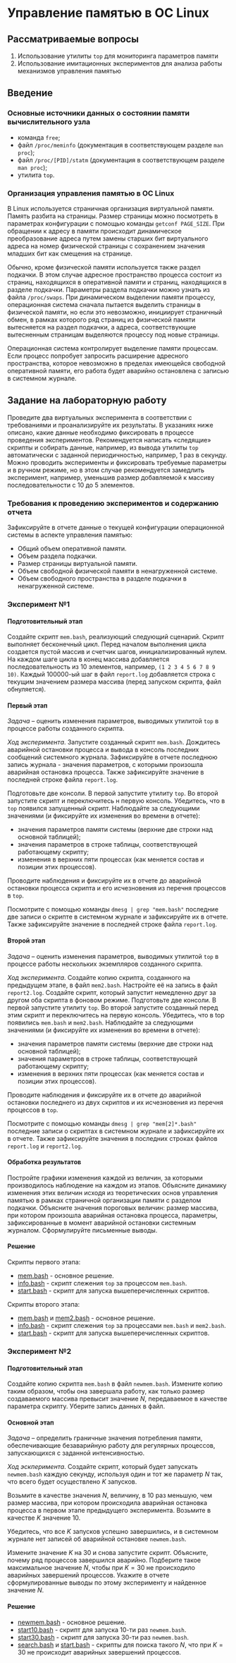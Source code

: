 # Управление памятью в ОС Linux

## Рассматриваемые вопросы

1. Использование утилиты `top` для мониторинга параметров памяти
2. Использование имитационных экспериментов для анализа работы механизмов управления памятью

## Введение

### Основные источники данных о состоянии памяти вычислительного узла

* команда `free`;
* файл `/proc/meminfo` (документация в соответствующем разделе `man proc`);
* файл `/proc/[PID]/statm` (документация в соответствующем разделе `man proc`);
* утилита `top`.

### Организация управления памятью в ОС Linux

В Linux используется страничная организация виртуальной памяти. Память разбита на страницы. Размер страницы можно посмотреть в параметрах конфигурации с помощью команды `getconf PAGE_SIZE`. При обращении к адресу в памяти происходит динамическое преобразование адреса путем замены старших бит виртуального адреса на номер физической страницы с сохранением значения младших бит как смещения на странице.

Обычно, кроме физической памяти используется также раздел подкачки. В этом случае адресное пространство процесса состоит из страниц, находящихся в оперативной памяти и страниц, находящихся в разделе подкачки. Параметры раздела подкачки можно узнать из файла `/proc/swaps`. При динамическом выделении памяти процессу, операционная система сначала пытается выделить страницы в физической памяти, но если это невозможно, инициирует страничный обмен, в рамках которого ряд страниц из физической памяти вытесняется на раздел подкачки, а адреса, соответствующие вытесненным страницам выделяются процессу под новые страницы.

Операционная система контролирует выделение памяти процессам. Если процесс попробует запросить расширение адресного пространства, которое невозможно в пределах имеющейся свободной оперативной памяти, его работа будет аварийно остановлена с записью в системном журнале.

## Задание на лабораторную работу

Проведите два виртуальных эксперимента в соответствии с требованиями и проанализируйте их результаты. В указаниях ниже описано, какие данные необходимо фиксировать в процессе проведения экспериментов. Рекомендуется написать «следящие» скрипты и собирать данные, например, из вывода утилиты `top` автоматически с заданной периодичностью, например, 1 раз в секунду. Можно проводить эксперименты и фиксировать требуемые параметры и в ручном режиме, но в этом случае рекомендуется замедлить эксперимент, например, уменьшив размер добавляемой к массиву последовательности с 10 до 5 элементов.

### Требования к проведению экспериментов и содержанию отчета

Зафиксируйте в отчете данные о текущей конфигурации операционной системы в аспекте управления памятью:

* Общий объем оперативной памяти.
* Объем раздела подкачки.
* Размер страницы виртуальной памяти.
* Объем свободной физической памяти в ненагруженной системе.
* Объем свободного пространства в разделе подкачки в ненагруженной системе.

### Эксперимент №1

#### Подготовительный этап

Создайте скрипт `mem.bash`, реализующий следующий сценарий. Скрипт выполняет бесконечный цикл. Перед началом выполнения цикла создается пустой массив и счетчик шагов, инициализированный нулем. На каждом шаге цикла в конец массива добавляется последовательность из 10 элементов, например, `(1 2 3 4 5 6 7 8 9 10)`. Каждый 100000-ый шаг в файл `report.log` добавляется строка с текущим значением размера массива (перед запуском скрипта, файл обнуляется).

#### Первый этап

*Задача* – оценить изменения параметров, выводимых утилитой `top` в процессе работы созданного скрипта.

*Ход эксперимента*. Запустите созданный скрипт `mem.bash`. Дождитесь аварийной остановки процесса и вывода в консоль последних сообщений системного журнала. Зафиксируйте в отчете последнюю запись журнала - значения параметров, с которыми произошла аварийная остановка процесса. Также зафиксируйте значение в последней строке файла `report.log`.

Подготовьте две консоли. В первой запустите утилиту `top`. Во второй запустите скрипт и переключитесь н первую консоль. Убедитесь, что в `top` появился запущенный скрипт. Наблюдайте за следующими значениями (и фиксируйте их изменения во времени в отчете):

* значения параметров памяти системы (верхние две строки над основной таблицей);
* значения параметров в строке таблицы, соответствующей работающему скрипту;
* изменения в верхних пяти процессах (как меняется состав и позиции этих процессов).

Проводите наблюдения и фиксируйте их в отчете до аварийной остановки процесса скрипта и его исчезновения из перечня процессов в `top`.

Посмотрите с помощью команды `dmesg | grep "mem.bash"` последние две записи о скрипте в системном журнале и зафиксируйте их в отчете. Также зафиксируйте значение в последней строке файла `report.log`.

#### Второй этап

*Задача* – оценить изменения параметров, выводимых утилитой `top` в процессе работы нескольких экземпляров созданного скрипта.

*Ход эксперимента*. Создайте копию скрипта, созданного на предыдущем этапе, в файл `mem2.bash`. Настройте её на запись в файл `report2.log`. Создайте скрипт, который запустит немедленно друг за другом оба скрипта в фоновом режиме. Подготовьте две консоли. В первой запустите утилиту `top`. Во второй запустите созданный перед этим скрипт и переключитесь на первую консоль. Убедитесь, что в top появились `mem.bash` и `mem2.bash`. Наблюдайте за следующими значениями (и фиксируйте их изменения во времени в отчете):

* значения параметров памяти системы (верхние две строки над основной таблицей);
* значения параметров в строке таблицы, соответствующей работающему скрипту;
* изменения в верхних пяти процессах (как меняется состав и позиции этих процессов).

Проводите наблюдения и фиксируйте их в отчете до аварийной остановки последнего из двух скриптов и их исчезновения из перечня процессов в `top`.

Посмотрите с помощью команды `dmesg | grep "mem[2]*.bash"` последние записи о скриптах в системном журнале и зафиксируйте их в отчете. Также зафиксируйте значения в последних строках файлов `report.log` и `report2.log`.

#### Обработка результатов

Постройте графики изменения каждой из величин, за которыми производилось наблюдение на каждом из этапов. Объясните динамику изменения этих величин исходя из теоретических основ управления памятью в рамках страничной организации памяти с разделом подкачки. Объясните значения пороговых величин: размер массива, при котором произошла аварийная остановка процесса, параметры, зафиксированные в момент аварийной остановки системным журналом. Сформулируйте письменные выводы.

#### Решение

Скрипты первого этапа:

* [mem.bash](experiment1/stage1/mem.bash) - основное решение.
* [info.bash](experiment1/stage1/info.bash) - скрипт слежения `top` за процессом `mem.bash`.
* [start.bash](experiment1/stage1/start.bash) - скрипт для запуска вышеперечисленных скриптов.

Скрипты второго этапа:

* [mem.bash](experiment1/stage2/mem.bash) и [mem2.bash](experiment1/stage2/mem2.bash) - основное решение.
* [info.bash](experiment1/stage2/info.bash) - скрипт слежения `top` за процессами `mem.bash` и `mem2.bash`.
* [start.bash](experiment1/stage2/start.bash) - скрипт для запуска вышеперечисленных скриптов.

### Эксперимент №2

#### Подготовительный этап

Создайте копию скрипта `mem.bash` в файл `newmem.bash`. Измените копию таким образом, чтобы она завершала работу, как только размер создаваемого массива превысит значение $N$, передаваемое в качестве параметра скрипту. Уберите запись данных в файл.

#### Основной этап

*Задача* – определить граничные значения потребления памяти, обеспечивающие безаварийную работу для
регулярных процессов, запускающихся с заданной интенсивностью.

*Ход эскперимента*. Создайте скрипт, который будет запускать `newmem.bash` каждую секунду, используя один и тот же параметр $N$ так, что всего будет осуществлено $K$ запусков.

Возьмите в качестве значения $N$, величину, в 10 раз меньшую, чем размер массива, при котором происходила аварийная остановка процесса в первом этапе предыдущего эксперимента. Возьмите в качестве $K$ значение 10.

Убедитесь, что все $K$ запусков успешно завершились, и в системном журнале нет записей об аварийной остановке `newmem.bash`.

Измените значение $K$ на 30 и снова запустите скрипт. Объясните, почему ряд процессов завершился аварийно. Подберите такое максимальное значение $N$, чтобы при $K = 30$ не происходило аварийных завершений процессов. Укажите в отчете сформулированные выводы по этому эксперименту и найденное значение $N$.

#### Решение

* [newmem.bash](experiment2/newmem.bash) - основное решение.
* [start10.bash](experiment2/start10.bash) - скрипт для запуска 10-ти раз `newmem.bash`.
* [start30.bash](experiment2/start30.bash) - скрипт для запуска 30-ти раз `newmem.bash`.
* [search.bash](experiment2/search.bash) и [start.bash](experiment2/start.bash) - скрипты для поиска такого $N$, что при $K = 30$ не происходит аварийных завершений процессов.
